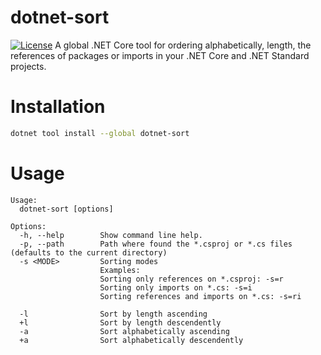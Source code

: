 # dotnet-sort
[![License](https://img.shields.io/badge/MIT-blue.svg?style=flat-square)](LICENSE)
A global .NET Core tool for ordering alphabetically, length, the references of packages or imports in your .NET Core and .NET Standard projects.

# Installation
```sh
dotnet tool install --global dotnet-sort
```


# Usage

```
Usage:
  dotnet-sort [options]

Options:
  -h, --help        Show command line help.
  -p, --path        Path where found the *.csproj or *.cs files (defaults to the current directory)
  -s <MODE>         Sorting modes
                    Examples:
                    Sorting only references on *.csproj: -s=r
                    Sorting only imports on *.cs: -s=i
                    Sorting references and imports on *.cs: -s=ri

  -l                Sort by length ascending
  +l                Sort by length descendently
  -a                Sort alphabetically ascending
  +a                Sort alphabetically descendently
```